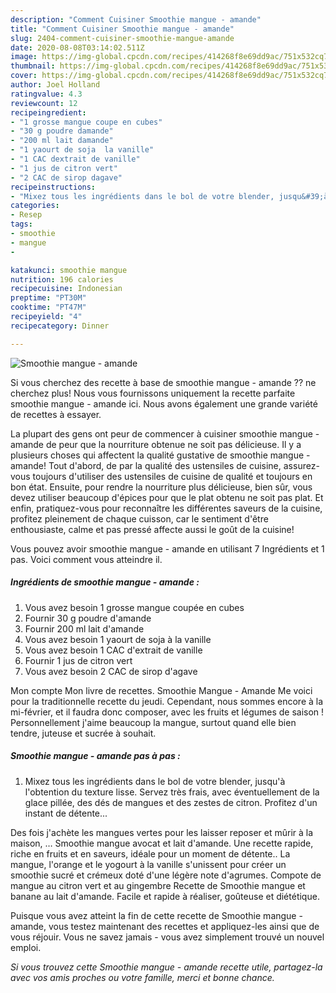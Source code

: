 ```yaml
---
description: "Comment Cuisiner Smoothie mangue - amande"
title: "Comment Cuisiner Smoothie mangue - amande"
slug: 2404-comment-cuisiner-smoothie-mangue-amande
date: 2020-08-08T03:14:02.511Z
image: https://img-global.cpcdn.com/recipes/414268f8e69dd9ac/751x532cq70/smoothie-mangue-amande-photo-principale-de-la-recette.jpg
thumbnail: https://img-global.cpcdn.com/recipes/414268f8e69dd9ac/751x532cq70/smoothie-mangue-amande-photo-principale-de-la-recette.jpg
cover: https://img-global.cpcdn.com/recipes/414268f8e69dd9ac/751x532cq70/smoothie-mangue-amande-photo-principale-de-la-recette.jpg
author: Joel Holland
ratingvalue: 4.3
reviewcount: 12
recipeingredient:
- "1 grosse mangue coupe en cubes"
- "30 g poudre damande"
- "200 ml lait damande"
- "1 yaourt de soja  la vanille"
- "1 CAC dextrait de vanille"
- "1 jus de citron vert"
- "2 CAC de sirop dagave"
recipeinstructions:
- "Mixez tous les ingrédients dans le bol de votre blender, jusqu&#39;à l&#39;obtention du texture lisse. Servez très frais, avec éventuellement de la glace pillée, des dés de mangues et des zestes de citron. Profitez d&#39;un instant de détente..."
categories:
- Resep
tags:
- smoothie
- mangue
- 

katakunci: smoothie mangue  
nutrition: 196 calories
recipecuisine: Indonesian
preptime: "PT30M"
cooktime: "PT47M"
recipeyield: "4"
recipecategory: Dinner

---
```



![Smoothie mangue - amande](https://img-global.cpcdn.com/recipes/414268f8e69dd9ac/751x532cq70/smoothie-mangue-amande-photo-principale-de-la-recette.jpg)

Si vous cherchez des recette à base de smoothie mangue - amande ?? ne cherchez plus! Nous vous fournissons uniquement la recette parfaite smoothie mangue - amande ici. Nous avons également une grande variété de recettes à essayer.

La plupart des gens ont peur de commencer à cuisiner smoothie mangue - amande de peur que la nourriture obtenue ne soit pas délicieuse. Il y a plusieurs choses qui affectent la qualité gustative de smoothie mangue - amande! Tout d'abord, de par la qualité des ustensiles de cuisine, assurez-vous toujours d'utiliser des ustensiles de cuisine de qualité et toujours en bon état. Ensuite, pour rendre la nourriture plus délicieuse, bien sûr, vous devez utiliser beaucoup d'épices pour que le plat obtenu ne soit pas plat. Et enfin, pratiquez-vous pour reconnaître les différentes saveurs de la cuisine, profitez pleinement de chaque cuisson, car le sentiment d'être enthousiaste, calme et pas pressé affecte aussi le goût de la cuisine!

<!--inarticleads1-->

Vous pouvez avoir smoothie mangue - amande en utilisant 7 Ingrédients et 1 pas. Voici comment vous atteindre il.

##### Ingrédients de smoothie mangue - amande :

1. Vous avez besoin 1 grosse mangue coupée en cubes
1. Fournir 30 g poudre d&#39;amande
1. Fournir 200 ml lait d&#39;amande
1. Vous avez besoin 1 yaourt de soja à la vanille
1. Vous avez besoin 1 CAC d&#39;extrait de vanille
1. Fournir 1 jus de citron vert
1. Vous avez besoin 2 CAC de sirop d&#39;agave


Mon compte Mon livre de recettes. Smoothie Mangue - Amande Me voici pour la traditionnelle recette du jeudi. Cependant, nous sommes encore à la mi-février, et il faudra donc composer, avec les fruits et légumes de saison ! Personnellement j&#39;aime beaucoup la mangue, surtout quand elle bien tendre, juteuse et sucrée à souhait. 

<!--inarticleads2-->

##### Smoothie mangue - amande pas à pas :

1. Mixez tous les ingrédients dans le bol de votre blender, jusqu&#39;à l&#39;obtention du texture lisse. Servez très frais, avec éventuellement de la glace pillée, des dés de mangues et des zestes de citron. Profitez d&#39;un instant de détente...


Des fois j&#39;achète les mangues vertes pour les laisser reposer et mûrir à la maison, … Smoothie mangue avocat et lait d&#39;amande. Une recette rapide, riche en fruits et en saveurs, idéale pour un moment de détente.. La mangue, l&#39;orange et le yogourt à la vanille s&#39;unissent pour créer un smoothie sucré et crémeux doté d&#39;une légère note d&#39;agrumes. Compote de mangue au citron vert et au gingembre Recette de Smoothie mangue et banane au lait d&#39;amande. Facile et rapide à réaliser, goûteuse et diététique. 

<!--inarticleads1-->

<p>
Puisque vous avez atteint la fin de cette recette de Smoothie mangue - amande, vous testez maintenant des recettes et appliquez-les ainsi que de vous réjouir. Vous ne savez jamais - vous avez simplement trouvé un nouvel emploi.
</p>

<p>
<i>Si vous trouvez cette Smoothie mangue - amande recette utile, partagez-la avec vos amis proches ou votre famille, merci et bonne chance.</i>
</p>
